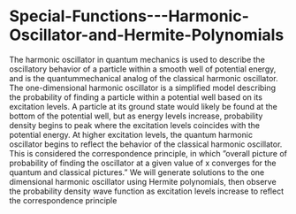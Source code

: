 # Special-Functions---Harmonic-Oscillator-and-Hermite-Polynomials
The harmonic oscillator in quantum mechanics is used to describe the oscillatory behavior of a particle within a smooth well of potential energy, and is the quantummechanical analog of the classical harmonic oscillator. The one-dimensional harmonic oscillator is a simplified model describing the probability of finding a particle within a potential well based on its excitation levels. A particle at its ground state would likely be found at the bottom of the potential well, but as energy levels increase, probability density begins to peak where the excitation levels coincides with the potential energy. At higher excitation levels, the quantum harmonic oscillator begins to reflect the behavior of the classical harmonic oscillator. This is considered the correspondence principle, in which ”overall picture of probability of finding the oscillator at a given value of x converges for the quantum and classical pictures.”
We will generate solutions to the one dimensional harmonic oscillator using Hermite polynomials, then observe the probability density wave function as excitation levels increase to reflect the correspondence principle
